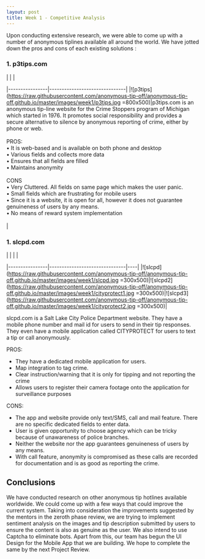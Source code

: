 ```yaml
---
layout: post
title: Week 1 - Competitive Analysis
---
```


Upon conducting extensive research, we were able to come up with a number of anonymous tiplines available all around the world. We have jotted down the pros and cons of each existing solutions :

### 1. p3tips.com
|                | |

|----------------|-------------------------------|
|![p3tips](https://raw.githubusercontent.com/anonymous-tip-off/anonymous-tip-off.github.io/master/images/week1/p3tips.jpg =800x500)|p3tips.com is an anonymous tip-line website for the Crime Stoppers program of Michigan which started in 1976. It promotes social responsibility and provides a secure alternative to silence by anonymous reporting of crime, either by phone or web.<br/><br/> PROS: <br/>• It is web-based and is available on both phone and desktop <br/>• Various fields and collects more data <br/>• Ensures that all fields are filled <br/>• Maintains anonymity<br/><br/>CONS <br/>• Very Cluttered. All fields on same page which makes the user panic. <br/>• Small fields which are frustrating for mobile users <br/>• Since it is a website, it is open for all, however it does not guarantee genuineness of users by any means. <br/>• No means of reward system implementation<br/><br/>|


### 1. slcpd.com
|                |  |  |

|----------------|-------------------------------|----|
|![slcpd](https://raw.githubusercontent.com/anonymous-tip-off/anonymous-tip-off.github.io/master/images/week1/slcpd.jpg =300x500)|![slcpd2](https://raw.githubusercontent.com/anonymous-tip-off/anonymous-tip-off.github.io/master/images/week1/cityprotect1.jpg =300x500)|![slcpd3](https://raw.githubusercontent.com/anonymous-tip-off/anonymous-tip-off.github.io/master/images/week1/cityprotect2.jpg =300x500)|

slcpd.com is a Salt Lake City Police Department website. They have a mobile phone number and mail id for users to send in their tip responses. They even have a mobile application called CITYPROTECT for users to text a tip or call anonymously.

PROS:
-	They have a dedicated mobile application for users.
-	Map integration to tag crime.
-	Clear instruction/warning that it is only for tipping and not reporting the crime
-	Allows users to register their camera footage onto the application for surveillance purposes

CONS:
-	The app and website provide only text/SMS, call and mail feature. There are no specific dedicated fields to enter data.
-	User is given opportunity to choose agency which can be tricky because of unawareness of police branches. 
-	Neither the website nor the app guarantees genuineness of users by any means.
-	With call feature, anonymity is compromised as these calls are recorded for documentation and is as good as reporting the crime.

## Conclusions 
We have conducted research on other anonymous tip hotlines available worldwide. We could come up with a few ways that could improve the current system. Taking into consideration the improvements suggested by the mentors in the zeroth phase review, we are trying to implement sentiment analysis on the images and tip description submitted by users to ensure the content is also as genuine as the user. We also intend to use Captcha to eliminate bots. Apart from this, our team has begun the UI Design for the Mobile App that we are building. We hope to complete the same by the next Project Review.
